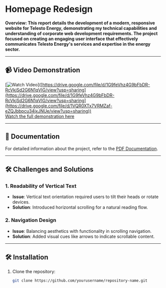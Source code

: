 # Homepage Redesign

**Overview: This report details the development of a modern, responsive website for Telesto 
Energy, demonstrating my technical capabilities and understanding of corporate web 
development requirements. The project focused on creating an engaging user interface 
that effectively communicates Telesto Energy's services and expertise in the energy 
sector.**

---

## 📹 Video Demonstration

[![Watch Video](https://via.placeholder.com/800x400?text=Watch+Video)]([https://drive.google.com/file/d/1G9feVhz4G9bFbDR-RcVkjSd2G6N1qVIG/view?usp=sharing](https://drive.google.com/file/d/1G9feVhz4G9bFbDR-RcVkjSd2G6N1qVIG/view?usp=sharing](https://drive.google.com/file/d/1VQR0XTx7VRMZaf-eZQJbbpcu34jxJNUe/view?usp=sharing))  
[Watch the full demonstration here]([https://drive.google.com/file/d/1G9feVhz4G9bFbDR-RcVkjSd2G6N1qVIG/view?usp=sharing](https://drive.google.com/file/d/1VQR0XTx7VRMZaf-eZQJbbpcu34jxJNUe/view?usp=sharing))

---

## 📄 Documentation

For detailed information about the project, refer to the [PDF Documentation](https://docs.google.com/document/d/1q-8HoFIgkrZOKDz3U_Yzq7wyHtdPShmY3tcKBlwvrpE/edit?usp=sharing).


---

## 🛠️ Challenges and Solutions

### 1. **Readability of Vertical Text**
- **Issue**: Vertical text orientation required users to tilt their heads or rotate devices.
- **Solution**: Introduced horizontal scrolling for a natural reading flow.

### 2. **Navigation Design**
- **Issue**: Balancing aesthetics with functionality in scrolling navigation.
- **Solution**: Added visual cues like arrows to indicate scrollable content.

---

## 🛠️ Installation

1. Clone the repository:
   ```bash
   git clone https://github.com/yourusername/repository-name.git
